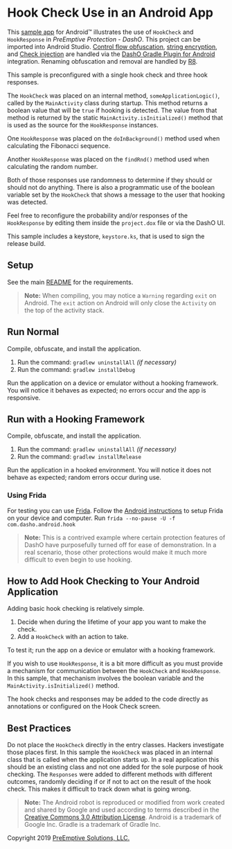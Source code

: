 # Hook Check Use in an Android App

This [sample app](../README.md#sample_desc) for Android&trade; illustrates the use of `HookCheck` and `HookResponse` in _PreEmptive Protection - DashO_.
This project can be imported into Android Studio.
[Control flow obfuscation](https://www.preemptive.com/dasho/pro/userguide/en/understanding_obfuscation_control.html), [string encryption](https://www.preemptive.com/dasho/pro/userguide/en/understanding_obfuscation_string_encryption.html), and [Check injection](https://www.preemptive.com/dasho/pro/userguide/en/understanding_checks_overview.html) are handled via the [DashO Gradle Plugin for Android](https://www.preemptive.com/dasho/pro/userguide/en/ref_dagp_index.html) integration.
Renaming obfuscation and removal are handled by [R8](https://r8-docs.preemptive.com/).

This sample is preconfigured with a single hook check and three hook responses.

The `HookCheck` was placed on an internal method, `someApplicationLogic()`, called by the `MainActivity` class during startup.
This method returns a boolean value that will be `true` if hooking is detected.
The value from that method is returned by the static `MainActivity.isInitialized()` method that is used as the source for the `HookResponse` instances.

One `HookResponse` was placed on the `doInBackground()` method used when calculating the Fibonacci sequence.

Another `HookResponse` was placed on the `findRnd()` method used when calculating the random number.

Both of those responses use randomness to determine if they should or should not do anything.
There is also a programmatic use of the boolean variable set by the `HookCheck` that shows a message to the user that hooking was detected.

Feel free to reconfigure the probability and/or responses of the `HookResponse` by editing them inside the `project.dox` file or via the DashO UI.

This sample includes a keystore, `keystore.ks`, that is used to sign the release build.

## Setup

See the main [README](../README.md) for the requirements.

>**Note:** When compiling, you may notice a `Warning` regarding `exit` on Android. The `exit` action on Android will only close the `Activity` on the top of the activity stack.

## Run Normal

Compile, obfuscate, and install the application.

1.  Run the command: `gradlew uninstallAll` _(if necessary)_
2.  Run the command: `gradlew installDebug`

Run the application on a device or emulator without a hooking framework.
You will notice it behaves as expected; no errors occur and the app is responsive.

## Run with a Hooking Framework

Compile, obfuscate, and install the application.

1.  Run the command: `gradlew uninstallAll` _(if necessary)_
2.  Run the command: `gradlew installRelease`

Run the application in a hooked environment.
You will notice it does not behave as expected; random errors occur during use.

### Using Frida

For testing you can use [Frida](https://frida.re).
Follow the [Android instructions](https://frida.re/docs/android/) to setup Frida on your device and computer.
Run `frida --no-pause -U -f com.dasho.android.hook`

>**Note:** This is a contrived example where certain protection features of DashO have purposefully turned off for ease of demonstration.
>In a real scenario, those other protections would make it much more difficult to even begin to use hooking.

## How to Add Hook Checking to Your Android Application

Adding basic hook checking is relatively simple.

1.  Decide when during the lifetime of your app you want to make the check.
2.  Add a `HookCheck` with an action to take.

To test it; run the app on a device or emulator with a hooking framework.

If you wish to use `HookResponse`, it is a bit more difficult as you must provide a mechanism for communication between the `HookCheck` and `HookResponse`.
In this sample, that mechanism involves the boolean variable and the `MainActivity.isInitialized()` method.

The hook checks and responses may be added to the code directly as annotations or configured on the Hook Check screen.

## Best Practices

Do not place the `HookCheck` directly in the entry classes.
Hackers investigate those places first.
In this sample the `HookCheck` was placed in an internal class that is called when the application starts up.
In a real application this should be an existing class and not one added for the sole purpose of hook checking.
The `Responses` were added to different methods with different outcomes, randomly deciding if or if not to act on the result of the hook check.
This makes it difficult to track down what is going wrong.

>**Note:** The Android robot is reproduced or modified from work created and shared by Google and used according to terms described in the [Creative Commons 3.0 Attribution License](http://creativecommons.org/licenses/by/3.0/).
Android is a trademark of Google Inc.
Gradle is a trademark of Gradle Inc.

Copyright 2019 [PreEmptive Solutions, LLC.](https://www.preemptive.com)
